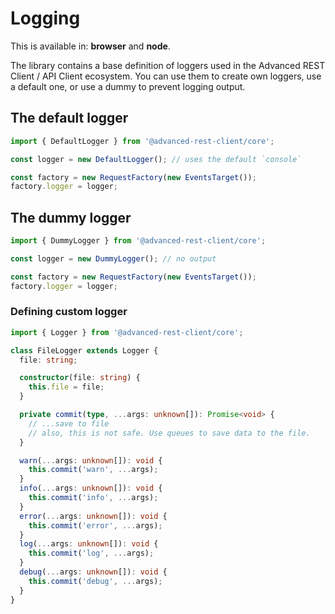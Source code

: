 # Logging

This is available in: **browser** and **node**.

The library contains a base definition of loggers used in the Advanced REST Client / API Client ecosystem.
You can use them to create own loggers, use a default one, or use a dummy to prevent logging output.

## The default logger

```ts
import { DefaultLogger } from '@advanced-rest-client/core';

const logger = new DefaultLogger(); // uses the default `console`

const factory = new RequestFactory(new EventsTarget());
factory.logger = logger;
```

## The dummy logger

```ts
import { DummyLogger } from '@advanced-rest-client/core';

const logger = new DummyLogger(); // no output

const factory = new RequestFactory(new EventsTarget());
factory.logger = logger;
```

### Defining custom logger

```ts
import { Logger } from '@advanced-rest-client/core';

class FileLogger extends Logger {
  file: string;

  constructor(file: string) {
    this.file = file;
  }

  private commit(type, ...args: unknown[]): Promise<void> {
    // ...save to file
    // also, this is not safe. Use queues to save data to the file.
  }

  warn(...args: unknown[]): void {
    this.commit('warn', ...args);
  }
  info(...args: unknown[]): void {
    this.commit('info', ...args);
  }
  error(...args: unknown[]): void {
    this.commit('error', ...args);
  }
  log(...args: unknown[]): void {
    this.commit('log', ...args);
  }
  debug(...args: unknown[]): void {
    this.commit('debug', ...args);
  }
}
```

